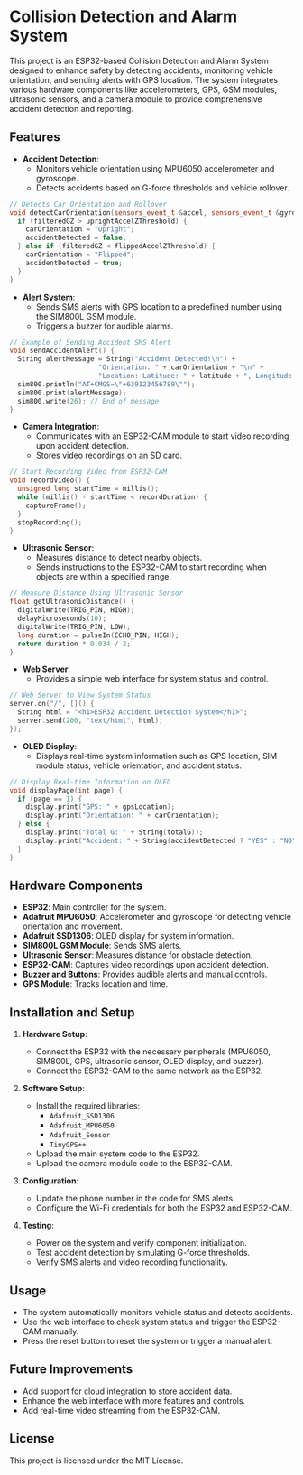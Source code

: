 # Collision Detection and Alarm System

This project is an ESP32-based Collision Detection and Alarm System designed to enhance safety by detecting accidents, monitoring vehicle orientation, and sending alerts with GPS location. The system integrates various hardware components like accelerometers, GPS, GSM modules, ultrasonic sensors, and a camera module to provide comprehensive accident detection and reporting.

## Features

- **Accident Detection**:
  - Monitors vehicle orientation using MPU6050 accelerometer and gyroscope.
  - Detects accidents based on G-force thresholds and vehicle rollover.

```cpp
// Detects Car Orientation and Rollover
void detectCarOrientation(sensors_event_t &accel, sensors_event_t &gyro) {
  if (filteredGZ > uprightAccelZThreshold) {
    carOrientation = "Upright";
    accidentDetected = false;
  } else if (filteredGZ < flippedAccelZThreshold) {
    carOrientation = "Flipped";
    accidentDetected = true;
  }
}
```

- **Alert System**:
  - Sends SMS alerts with GPS location to a predefined number using the SIM800L GSM module.
  - Triggers a buzzer for audible alarms.

```cpp
// Example of Sending Accident SMS Alert
void sendAccidentAlert() {
  String alertMessage = String("Accident Detected!\n") +
                      "Orientation: " + carOrientation + "\n" +
                      "Location: Latitude: " + latitude + ", Longitude: " + longitude;
  sim800.println("AT+CMGS=\"+639123456789\"");
  sim800.print(alertMessage);
  sim800.write(26); // End of message
}
```

- **Camera Integration**:
  - Communicates with an ESP32-CAM module to start video recording upon accident detection.
  - Stores video recordings on an SD card.

```cpp
// Start Recording Video from ESP32-CAM
void recordVideo() {
  unsigned long startTime = millis();
  while (millis() - startTime < recordDuration) {
    captureFrame();
  }
  stopRecording();
}
```

- **Ultrasonic Sensor**:
  - Measures distance to detect nearby objects.
  - Sends instructions to the ESP32-CAM to start recording when objects are within a specified range.

```cpp
// Measure Distance Using Ultrasonic Sensor
float getUltrasonicDistance() {
  digitalWrite(TRIG_PIN, HIGH);
  delayMicroseconds(10);
  digitalWrite(TRIG_PIN, LOW);
  long duration = pulseIn(ECHO_PIN, HIGH);
  return duration * 0.034 / 2;
}
```

- **Web Server**:
  - Provides a simple web interface for system status and control.

```cpp
// Web Server to View System Status
server.on("/", []() {
  String html = "<h1>ESP32 Accident Detection System</h1>";
  server.send(200, "text/html", html);
});
```

- **OLED Display**:
  - Displays real-time system information such as GPS location, SIM module status, vehicle orientation, and accident status.

```cpp
// Display Real-time Information on OLED
void displayPage(int page) {
  if (page == 1) {
    display.print("GPS: " + gpsLocation);
    display.print("Orientation: " + carOrientation);
  } else {
    display.print("Total G: " + String(totalG));
    display.print("Accident: " + String(accidentDetected ? "YES" : "NO"));
  }
}
```

## Hardware Components

- **ESP32**: Main controller for the system.
- **Adafruit MPU6050**: Accelerometer and gyroscope for detecting vehicle orientation and movement.
- **Adafruit SSD1306**: OLED display for system information.
- **SIM800L GSM Module**: Sends SMS alerts.
- **Ultrasonic Sensor**: Measures distance for obstacle detection.
- **ESP32-CAM**: Captures video recordings upon accident detection.
- **Buzzer and Buttons**: Provides audible alerts and manual controls.
- **GPS Module**: Tracks location and time.

## Installation and Setup

1. **Hardware Setup**:
   - Connect the ESP32 with the necessary peripherals (MPU6050, SIM800L, GPS, ultrasonic sensor, OLED display, and buzzer).
   - Connect the ESP32-CAM to the same network as the ESP32.

2. **Software Setup**:
   - Install the required libraries:
     - `Adafruit_SSD1306`
     - `Adafruit_MPU6050`
     - `Adafruit_Sensor`
     - `TinyGPS++`
   - Upload the main system code to the ESP32.
   - Upload the camera module code to the ESP32-CAM.

3. **Configuration**:
   - Update the phone number in the code for SMS alerts.
   - Configure the Wi-Fi credentials for both the ESP32 and ESP32-CAM.

4. **Testing**:
   - Power on the system and verify component initialization.
   - Test accident detection by simulating G-force thresholds.
   - Verify SMS alerts and video recording functionality.

## Usage

- The system automatically monitors vehicle status and detects accidents.
- Use the web interface to check system status and trigger the ESP32-CAM manually.
- Press the reset button to reset the system or trigger a manual alert.

## Future Improvements

- Add support for cloud integration to store accident data.
- Enhance the web interface with more features and controls.
- Add real-time video streaming from the ESP32-CAM.

## License

This project is licensed under the MIT License.